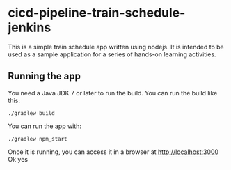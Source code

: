 # cicd-pipeline-train-schedule-jenkins

This is a simple train schedule app written using nodejs. It is intended to be used as a sample application for a series of hands-on learning activities.

## Running the app

You need a Java JDK 7 or later to run the build. You can run the build like this:

    ./gradlew build 

You can run the app with:

    ./gradlew npm_start

Once it is running, you can access it in a browser at [http://localhost:3000](http://localhost:3000)
 Ok yes
